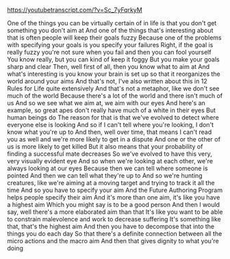 https://youtubetranscript.com/?v=Sc_7yFqrkyM

 One of the things you can be virtually certain of in life is that you don't get something you don't aim at And one of the things that's interesting about that is often people will keep their goals fuzzy Because one of the problems with specifying your goals is you specify your failures Right, if the goal is really fuzzy you're not sure when you fail and then you can fool yourself You know really, but you can kind of keep it foggy But you make your goals sharp and clear Then, well first of all, then you know what to aim at And what's interesting is you know your brain is set up so that it reorganizes the world around your aims And that's not, I've also written about this in 12 Rules for Life quite extensively And that's not a metaphor, like we don't see much of the world Because there's a lot of the world and there isn't much of us And so we see what we aim at, we aim with our eyes And here's an example, so great apes don't really have much of a white in their eyes But human beings do The reason for that is that we've evolved to detect where everyone else is looking And so if I can't tell where you're looking, I don't know what you're up to And then, well over time, that means I can't read you as well and we're more likely to get in a dispute And one or the other of us is more likely to get killed But it also means that your probability of finding a successful mate decreases So we've evolved to have this very, very visually evident eye And so when we're looking at each other, we're always looking at our eyes Because then we can tell where someone is pointed And then we can tell what they're up to And so we're hunting creatures, like we're aiming at a moving target and trying to track it all the time And so you have to specify your aim And the Future Authoring Program helps people specify their aim And it's more than one aim, it's like you have a highest aim Which you might say is to be a good person And then I would say, well there's a more elaborated aim than that It's like you want to be able to constrain malevolence and work to decrease suffering It's something like that, that's the highest aim And then you have to decompose that into the things you do each day So that there's a definite connection between all the micro actions and the macro aim And then that gives dignity to what you're doing